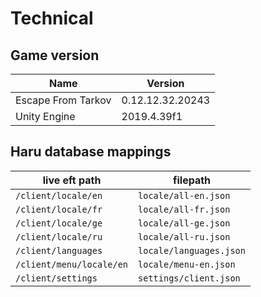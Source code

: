 # Technical

## Game version

**Name**           | **Version**
------------------ | ----------------
Escape From Tarkov | 0.12.12.32.20243
Unity Engine       | 2019.4.39f1

## Haru database mappings

**live eft path**        | **filepath**
------------------------ | -----------------------
`/client/locale/en`      | `locale/all-en.json`
`/client/locale/fr`      | `locale/all-fr.json`
`/client/locale/ge`      | `locale/all-ge.json`
`/client/locale/ru`      | `locale/all-ru.json`
`/client/languages`      | `locale/languages.json`
`/client/menu/locale/en` | `locale/menu-en.json`
`/client/settings`       | `settings/client.json`
